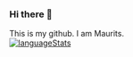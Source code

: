 ### Hi there 👋

<!--
**MauritsRuiter/MauritsRuiter** is a ✨ _special_ ✨ repository because its `README.md` (this file) appears on your GitHub profile.

Here are some ideas to get you started:

- 🔭 I’m currently working on ...
- 🌱 I’m currently learning ...
- 👯 I’m looking to collaborate on ...
- 🤔 I’m looking for help with ...
- 💬 Ask me about ...
- 📫 How to reach me: ...
- 😄 Pronouns: ...
- ⚡ Fun fact: ...
-->

This is my github. I am Maurits.
<br />
[![languageStats](https://github-readme-stats-git-masterrstaa-rickstaa.vercel.app/api/top-langs/?username=MauritsRuiter&layout=compact&theme=radical)](https://github.com/MauritsRuiter)
